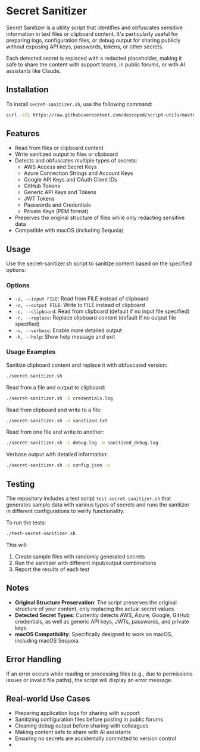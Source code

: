 # Secret Sanitizer

Secret Sanitizer is a utility script that identifies and obfuscates sensitive information in text files or clipboard
content. It's particularly useful for preparing logs, configuration files, or debug output for sharing publicly without
exposing API keys, passwords, tokens, or other secrets.

Each detected secret is replaced with a redacted placeholder, making it safe to share the content with support teams, in
public forums, or with AI assistants like Claude.

## Installation

To install `secret-sanitizer.sh`, use the following command:

```bash
curl -sSL https://raw.githubusercontent.com/descoped/script-utils/master/installer/install.sh | sh -s -- secret-sanitizer
```

## Features

- Read from files or clipboard content
- Write sanitized output to files or clipboard
- Detects and obfuscates multiple types of secrets:
    - AWS Access and Secret Keys
    - Azure Connection Strings and Account Keys
    - Google API Keys and OAuth Client IDs
    - GitHub Tokens
    - Generic API Keys and Tokens
    - JWT Tokens
    - Passwords and Credentials
    - Private Keys (PEM format)
- Preserves the original structure of files while only redacting sensitive data
- Compatible with macOS (including Sequoia)

## Usage

Use the secret-sanitizer.sh script to sanitize content based on the specified options:

### Options

- `-i, --input FILE`: Read from FILE instead of clipboard
- `-o, --output FILE`: Write to FILE instead of clipboard
- `-c, --clipboard`: Read from clipboard (default if no input file specified)
- `-r, --replace`: Replace clipboard content (default if no output file specified)
- `-v, --verbose`: Enable more detailed output
- `-h, --help`: Show help message and exit

### Usage Examples

Sanitize clipboard content and replace it with obfuscated version:

```bash
./secret-sanitizer.sh
```

Read from a file and output to clipboard:

```bash
./secret-sanitizer.sh -i credentials.log
```

Read from clipboard and write to a file:

```bash
./secret-sanitizer.sh -o sanitized.txt
```

Read from one file and write to another:

```bash
./secret-sanitizer.sh -i debug.log -o sanitized_debug.log
```

Verbose output with detailed information:

```bash
./secret-sanitizer.sh -i config.json -v
```

## Testing

The repository includes a test script `test-secret-sanitizer.sh` that generates sample data with various types of
secrets and runs the sanitizer in different configurations to verify functionality.

To run the tests:

```bash
./test-secret-sanitizer.sh
```

This will:

1. Create sample files with randomly generated secrets
2. Run the sanitizer with different input/output combinations
3. Report the results of each test

## Notes

- **Original Structure Preservation**: The script preserves the original structure of your content, only replacing the
  actual secret values.
- **Detected Secret Types**: Currently detects AWS, Azure, Google, GitHub credentials, as well as generic API keys,
  JWTs, passwords, and private keys.
- **macOS Compatibility**: Specifically designed to work on macOS, including macOS Sequoia.

## Error Handling

If an error occurs while reading or processing files (e.g., due to permissions issues or invalid file paths), the script
will display an error message.

## Real-world Use Cases

- Preparing application logs for sharing with support
- Sanitizing configuration files before posting in public forums
- Cleaning debug output before sharing with colleagues
- Making content safe to share with AI assistants
- Ensuring no secrets are accidentally committed to version control
- 